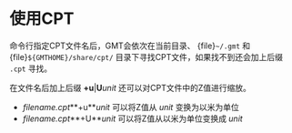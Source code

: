 # 使用CPT

命令行指定CPT文件名后，GMT会依次在当前目录、 {file}`~/.gmt` 和 {file}`${GMTHOME}/share/cpt/`
目录下寻找CPT文件，如果找不到还会加上后缀 `.cpt` 寻找。

在文件名后加上后缀 **+u**|**U***unit* 还可以对CPT文件中的Z值进行缩放。

- *filename.cpt***+u***unit* 可以将Z值从 *unit* 变换为以米为单位
- *filename.cpt***+U***unit* 可以将Z值从以米为单位变换成 *unit*
